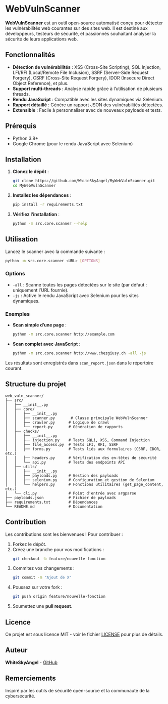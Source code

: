 # WebVulnScanner

**WebVulnScanner** est un outil open-source automatisé conçu pour détecter les vulnérabilités web courantes sur des sites web. Il est destiné aux développeurs, testeurs de sécurité, et passionnés souhaitant analyser la sécurité de leurs applications web.

## Fonctionnalités

- **Détection de vulnérabilités** : XSS (Cross-Site Scripting), SQL Injection, LFI/RFI (Local/Remote File Inclusion), SSRF (Server-Side Request Forgery), CSRF (Cross-Site Request Forgery), IDOR (Insecure Direct Object Reference), et plus.
- **Support multi-threads** : Analyse rapide grâce à l’utilisation de plusieurs threads.
- **Rendu JavaScript** : Compatible avec les sites dynamiques via Selenium.
- **Rapport détaillé** : Génère un rapport JSON des vulnérabilités détectées.
- **Extensible** : Facile à personnaliser avec de nouveaux payloads et tests.

## Prérequis

- Python 3.8+
- Google Chrome (pour le rendu JavaScript avec Selenium)

## Installation

1. **Clonez le dépôt** :
   ```bash
   git clone https://github.com/WhiteSkyAngel/MyWebVulnScanner.git
   cd MyWebVulnScanner
   ```

2. **Installez les dépendances** :
   ```bash
   pip install -r requirements.txt
   ```

3. **Vérifiez l’installation** :
   ```bash
   python -m src.core.scanner --help
   ```

## Utilisation

Lancez le scanner avec la commande suivante :

```bash
python -m src.core.scanner <URL> [OPTIONS]
```

### Options

- `-all` : Scanne toutes les pages détectées sur le site (par défaut : uniquement l’URL fournie).
- `-js` : Active le rendu JavaScript avec Selenium pour les sites dynamiques.

### Exemples

- **Scan simple d’une page** :
  ```bash
  python -m src.core.scanner http://example.com
  ```
- **Scan complet avec JavaScript** :
  ```bash
  python -m src.core.scanner http://www.chezgiusy.ch -all -js
  ```

Les résultats sont enregistrés dans `scan_report.json` dans le répertoire courant.

## Structure du projet

```
web_vuln_scanner/
├── src/
│   ├── __init__.py
│   ├── core/
│   │   ├── __init__.py
│   │   ├── scanner.py       # Classe principale WebVulnScanner
│   │   ├── crawler.py      # Logique de crawl
│   │   └── report.py       # Génération de rapports
│   ├── checks/
│   │   ├── __init__.py
│   │   ├── injection.py    # Tests SQLi, XSS, Command Injection
│   │   ├── file_access.py  # Tests LFI, RFI, SSRF
│   │   ├── forms.py        # Tests liés aux formulaires (CSRF, IDOR, etc.)
│   │   ├── headers.py      # Vérification des en-têtes de sécurité
│   │   └── api.py          # Tests des endpoints API
│   ├── utils/
│   │   ├── __init__.py
│   │   ├── payloads.py     # Gestion des payloads
│   │   ├── selenium.py     # Configuration et gestion de Selenium
│   │   └── helpers.py      # Fonctions utilitaires (get_page_content, etc.)
│   └── cli.py              # Point d'entrée avec argparse
├── payloads.json           # Fichier de payloads
├── requirements.txt        # Dépendances
└── README.md               # Documentation
```

## Contribution

Les contributions sont les bienvenues ! Pour contribuer :

1. Forkez le dépôt.
2. Créez une branche pour vos modifications :
   ```bash
   git checkout -b feature/nouvelle-fonction
   ```
3. Commitez vos changements :
   ```bash
   git commit -m "Ajout de X"
   ```
4. Poussez sur votre fork :
   ```bash
   git push origin feature/nouvelle-fonction
   ```
5. Soumettez une **pull request**.

## Licence

Ce projet est sous licence MIT - voir le fichier [LICENSE](LICENSE) pour plus de détails.

## Auteur

**WhiteSkyAngel** - [GitHub](https://github.com/WhiteSkyAngel)

## Remerciements

Inspiré par les outils de sécurité open-source et la communauté de la cybersécurité.


